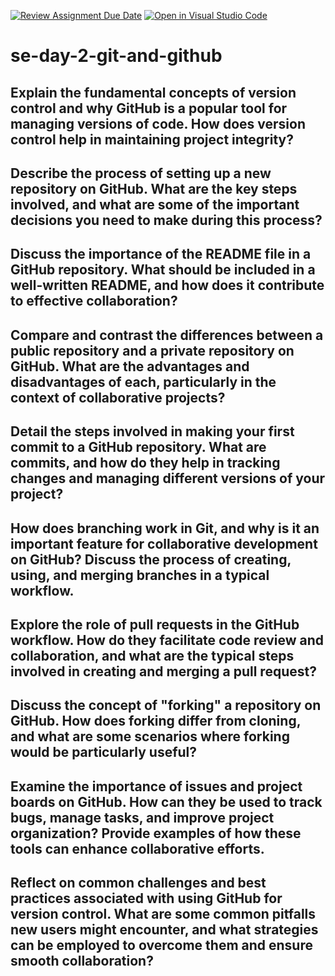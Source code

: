 [![Review Assignment Due Date](https://classroom.github.com/assets/deadline-readme-button-22041afd0340ce965d47ae6ef1cefeee28c7c493a6346c4f15d667ab976d596c.svg)](https://classroom.github.com/a/8wgCKhpZ)
[![Open in Visual Studio Code](https://classroom.github.com/assets/open-in-vscode-2e0aaae1b6195c2367325f4f02e2d04e9abb55f0b24a779b69b11b9e10269abc.svg)](https://classroom.github.com/online_ide?assignment_repo_id=15601008&assignment_repo_type=AssignmentRepo)
# se-day-2-git-and-github
## Explain the fundamental concepts of version control and why GitHub is a popular tool for managing versions of code. How does version control help in maintaining project integrity?

## Describe the process of setting up a new repository on GitHub. What are the key steps involved, and what are some of the important decisions you need to make during this process?

## Discuss the importance of the README file in a GitHub repository. What should be included in a well-written README, and how does it contribute to effective collaboration?

## Compare and contrast the differences between a public repository and a private repository on GitHub. What are the advantages and disadvantages of each, particularly in the context of collaborative projects?

## Detail the steps involved in making your first commit to a GitHub repository. What are commits, and how do they help in tracking changes and managing different versions of your project?

## How does branching work in Git, and why is it an important feature for collaborative development on GitHub? Discuss the process of creating, using, and merging branches in a typical workflow.

## Explore the role of pull requests in the GitHub workflow. How do they facilitate code review and collaboration, and what are the typical steps involved in creating and merging a pull request?

## Discuss the concept of "forking" a repository on GitHub. How does forking differ from cloning, and what are some scenarios where forking would be particularly useful?

## Examine the importance of issues and project boards on GitHub. How can they be used to track bugs, manage tasks, and improve project organization? Provide examples of how these tools can enhance collaborative efforts.

## Reflect on common challenges and best practices associated with using GitHub for version control. What are some common pitfalls new users might encounter, and what strategies can be employed to overcome them and ensure smooth collaboration?
